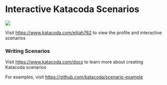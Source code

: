 # Interactive Katacoda Scenarios

[![](http://shields.katacoda.com/katacoda/elijah762/count.svg)](https://www.katacoda.com/elijah762 "Get your profile on Katacoda.com")

Visit https://www.katacoda.com/elijah762 to view the profile and interactive scenarios

### Writing Scenarios
Visit https://www.katacoda.com/docs to learn more about creating Katacoda scenarios

For examples, visit https://github.com/katacoda/scenario-example
